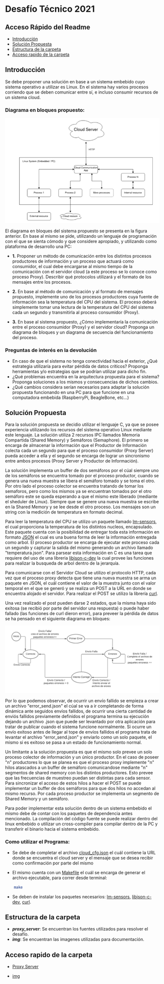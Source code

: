 # Desafío Técnico 2021

## Acceso Rápido del Readme

  - [Introducción](#introducción)
  - [Solución Propuesta](#solución-propuesta)
  - [Estructura de la carpeta](#estructura-de-la-carpeta)
  - [Acceso rapido de la carpeta](#acceso-rapido-de-la-carpeta)

## Introducción

Se debe proponer una solución en base a un sistema embebido cuyo sistema operativo a utilizar es Linux. En el sistema hay varios procesos corriendo que se deben comunicar entre sí, e incluso consumir recursos de un sistema cloud.

### Diagrama en bloques propuesto:

![alt text](https://github.com/nicoriostaurasi/desafio_tecnico_mirgor/blob/main/img/diagrama_en_bloques.png?raw=true "Logo Title Text 1")

El diagrama en bloques del sistema propuesto se presenta en la figura anterior. En base al mismo se pide, utilizando un lenguaje de programación con el que se sienta cómodo y que considere apropiado, y utilizando como plataforma de desarrollo una PC:

* **1.** Proponer un método de comunicación entre los distintos procesos productores de información y un proceso que actuará como consumidor, el cual debe encargarse al mismo tiempo de la comunicación con el servidor cloud (a este proceso se lo conoce como proceso Proxy). Describir qué protocolos utilizará y el formato de los mensajes entre los procesos.

* **2.** En base al método de comunicación y al formato de mensajes propuesto, implemente uno de los procesos productores cuya fuente de información sea la temperatura del CPU del sistema. El proceso deberá simplemente tomar una lectura de la temperatura del CPU del sistema cada un segundo y transmitirla al proceso consumidor (Proxy). 

* **3.** En base al sistema propuesto, ¿Cómo implementaría la comunicación entre el proceso consumidor (Proxy) y el servidor cloud? Proponga un diagrama de bloques y un diagrama de secuencia del funcionamiento del proceso. 

### Preguntas de interés en la devolución

* En caso de que el sistema no tenga conectividad hacia el exterior, ¿Qué estrategia utilizaría para evitar pérdida de datos críticos? Proponga herramientas y/o estrategias que se podrían utilizar para dicho fin.
* ¿Qué problemas encuentra en la arquitectura propuesta para el sistema? Proponga soluciones a los mismos y consecuencias de dichos cambios.
* ¿Qué cambios considera serían necesarios para adaptar la solución propuesta funcionando en una PC para que funcione en una computadora embebida (RaspberryPi, BeagleBone, etc...)

## Solución Propuesta

Para la solución propuesta se decidio utilizar el lenguaje C, ya que se posee experiencia utilizando los recursos del sistema operativo Linux mediante este lenguaje. La solución utiliza 2 recursos IPC llamados Memoria Compartida (Shared Memory) y Semáforos (Semaphore). El primero se encarga de almacenar la información que el Productor de Información colecta cada un segundo para que el proceso consumidor (Proxy Server) pueda acceder a ella y el segundo se encarga de lograr un sincronismo entre ambos procesos (Proxy Server y Productor de Información). 

La solución implementa un buffer de dos semáforos por el cúal siempre uno de los semáforos se encuentra tomado por el proceso productor, cuando se genera una nueva muestra se libera el semáforo tomado y se toma el otro. Por otro lado el proceso colector se encuentra tratando de tomar los semaforos, pero como los mismos ya se encuentran tomados por el otro semáforo este se queda esperando a que el mismo este liberado (mediante el sheduler de Linux). Siempre que se genere una nueva muestra se escribe en la Shared Memory y se lee desde el otro proceso. Los mensajes son un string con la medición de temperatura en formato decimal.

Para leer la temperatura del CPU se utilizo un paquete llamado [lm-sensors](https://en.wikipedia.org/wiki/Lm_sensors), el cual proporciona la temperatura de los distintos nucleos, encapsulado. Este paquete cuenta con la posibilidad de entregar toda esta información en formato [JSON](https://es.wikipedia.org/wiki/JSON) el cual es una buena forma de leer la información entregada como arbol. El proceso productor se encarga de ejecutar este proceso cada un segundo y capturar la salida del mismo generando un archivo llamado "temperatura.json". Para parsear esta información en C es una tarea que requiere del uso de una libreria [libjson-c-dev](https://packages.debian.org/sid/libjson-c-dev) la cual provee las funciones para realizar la busqueda de arbol dentro de la jerarquía.

Para comunicarse con el Servidor Cloud se utilizo el protocolo HTTP, cada vez que el proceso proxy detecta que tiene una nueva muestra se arma un paquete en JSON, el cuál contiene el valor de la muestra junto con el valor temporal en el que se generó y se realiza un POST a la URL en donde se encuentra alojado el servidor. Para realizar el POST se utilizo la librería [curl](https://curl.se/libcurl/c/libcurl.html).

Una vez realizado el post pueden darse 2 estados, que la misma haya sido exitosa (se recibió por parte del servidor una respuesta) o puede haber fallado (las funciones de curl dieron error), para preveer la pérdida de datos se ha pensado en el siguiente diagrama en bloques:

![alt text](https://github.com/nicoriostaurasi/desafio_tecnico_mirgor/blob/main/img/diagrama_comunicacion.png?raw=true "Logo Title Text 1")

Por lo que podemos observar, de ocurrir un envío fallido se empieza a crear un archivo "error_send.json" el cúal se va a ir completando de forma dinámica ante seguidos envíos fallidos, de ocurrir una cierta cantidad de enviós fallidos previamente definidos el programa termina su ejecución dejando un archivo .json que puede ser levantado por otra aplicación para tratar de publicar cuando el sistema funcione normalmente. Si ocurre un envío exitoso antes de llegar al tope de envíos fallidos el programa trata de levantar el archivo "error_send.json" y enviarlo como un solo paquete, el mismo si es exitoso se pasa a un estado de funcionamiento normal.

Un limitante a la solución propuesta es que el mismo solo prevee un solo proceso colector de información y un único productor. En el caso de poseer "n" productores lo que se planea es que el proceso proxy implemente "n" hilos atascados a un buffer de semáforo comunicandose mediante "n" segmentos de shared memory con los distintos productores. Esto prevee que las frecuencias de muestreo puedan ser distintas para cada sensor. Para sincronizar el acceso de estos hilos a hacer el POST se puede implementar un buffer de dos semáforos para que dos hilos no accedan al mismo recurso. Por cada proceso productor se implementa un segmento de Shared Memory y un semáforo.

Para poder implementar esta solución dentro de un sistema embebido el mismo debe de contar con los paquetes de dependencia antes mencionado. La compilación del código fuente se puede realizar dentro del linux embebido o utilizar un cross-compiler para compilar dentro de la PC y transferir el binario hacia el sistema embebido.

### Como utilizar el Programa:

* Se debe de completar el archivo [cloud_cfg.json](/proxy_server/cloud_cfg.json) el cuál contiene la URL donde se encuentra el cloud server y el mensaje que se desea recibir como confirmación por parte del mismo

* El mismo cuenta con un [Makefile](/proxy_server/Makefile) el cuál se encarga de generar el archivo ejecutable, para correr desde terminal:

```sh
    make
```
* Se deben de instalar los paquetes necesarios: [lm-sensors](https://en.wikipedia.org/wiki/Lm_sensors), [libjson-c-dev](https://packages.debian.org/sid/libjson-c-dev), [curl](https://curl.se/libcurl/c/libcurl.html).

## Estructura de la carpeta

* ***proxy_server***: Se encuentran los fuentes utilizados para resolver el desafío.
* ***img***: Se encuentran las imagenes utilizadas para documentación.

## Acceso rapido de la carpeta

* [Proxy Server](/proxy_server/)
  
* [img](/img/)
